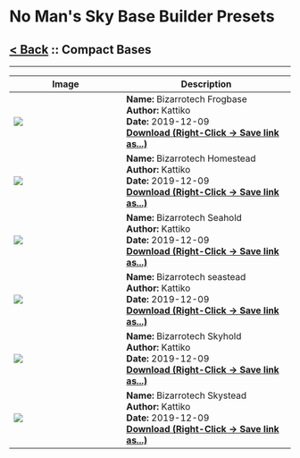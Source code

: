 # No Man's Sky Base Builder Presets  

## [< Back](https://djmonkeyuk.github.io/nms-base-builder-presets/) :: Compact Bases

___


<table cellpadding="10">
<thead>
    <tr>
        <th>Image</th>
        <th>Description</th>
    </tr>
</thead>
<tbody>
    <tr>
            <td width="40%"><img src="https://raw.githubusercontent.com/djmonkeyuk/nms-base-builder-presets/master/images/Compact Bases/Kattiko_Bizarrotech Frogbase.jpg"></td>
            <td valign="top" width="60%"><b>Name:</b> Bizarrotech  Frogbase <br /> <b>Author:</b> Kattiko <br /><b>Date:</b> 2019-12-09 <br /> <b><a href="https://raw.githubusercontent.com/djmonkeyuk/nms-base-builder-presets/master/Compact Bases/Kattiko_Bizarrotech Frogbase.json">Download (Right-Click -> Save link as...)</a></b></td>
        </tr><tr>
            <td width="40%"><img src="https://raw.githubusercontent.com/djmonkeyuk/nms-base-builder-presets/master/images/Compact Bases/Kattiko_Bizarrotech Homestead.jpg"></td>
            <td valign="top" width="60%"><b>Name:</b> Bizarrotech  Homestead <br /> <b>Author:</b> Kattiko <br /><b>Date:</b> 2019-12-09 <br /> <b><a href="https://raw.githubusercontent.com/djmonkeyuk/nms-base-builder-presets/master/Compact Bases/Kattiko_Bizarrotech Homestead.json">Download (Right-Click -> Save link as...)</a></b></td>
        </tr><tr>
            <td width="40%"><img src="https://raw.githubusercontent.com/djmonkeyuk/nms-base-builder-presets/master/images/Compact Bases/Kattiko_Bizarrotech Seahold.jpg"></td>
            <td valign="top" width="60%"><b>Name:</b> Bizarrotech  Seahold <br /> <b>Author:</b> Kattiko <br /><b>Date:</b> 2019-12-09 <br /> <b><a href="https://raw.githubusercontent.com/djmonkeyuk/nms-base-builder-presets/master/Compact Bases/Kattiko_Bizarrotech Seahold.json">Download (Right-Click -> Save link as...)</a></b></td>
        </tr><tr>
            <td width="40%"><img src="https://raw.githubusercontent.com/djmonkeyuk/nms-base-builder-presets/master/images/Compact Bases/Kattiko_Bizarrotech seastead.jpg"></td>
            <td valign="top" width="60%"><b>Name:</b> Bizarrotech seastead <br /> <b>Author:</b> Kattiko <br /><b>Date:</b> 2019-12-09 <br /> <b><a href="https://raw.githubusercontent.com/djmonkeyuk/nms-base-builder-presets/master/Compact Bases/Kattiko_Bizarrotech seastead.json">Download (Right-Click -> Save link as...)</a></b></td>
        </tr><tr>
            <td width="40%"><img src="https://raw.githubusercontent.com/djmonkeyuk/nms-base-builder-presets/master/images/Compact Bases/Kattiko_Bizarrotech Skyhold.jpg"></td>
            <td valign="top" width="60%"><b>Name:</b> Bizarrotech  Skyhold <br /> <b>Author:</b> Kattiko <br /><b>Date:</b> 2019-12-09 <br /> <b><a href="https://raw.githubusercontent.com/djmonkeyuk/nms-base-builder-presets/master/Compact Bases/Kattiko_Bizarrotech Skyhold.json">Download (Right-Click -> Save link as...)</a></b></td>
        </tr><tr>
            <td width="40%"><img src="https://raw.githubusercontent.com/djmonkeyuk/nms-base-builder-presets/master/images/Compact Bases/Kattiko_Bizarrotech Skystead.jpg"></td>
            <td valign="top" width="60%"><b>Name:</b> Bizarrotech  Skystead <br /> <b>Author:</b> Kattiko <br /><b>Date:</b> 2019-12-09 <br /> <b><a href="https://raw.githubusercontent.com/djmonkeyuk/nms-base-builder-presets/master/Compact Bases/Kattiko_Bizarrotech Skystead.json">Download (Right-Click -> Save link as...)</a></b></td>
        </tr>
</tbody>
</table>
    